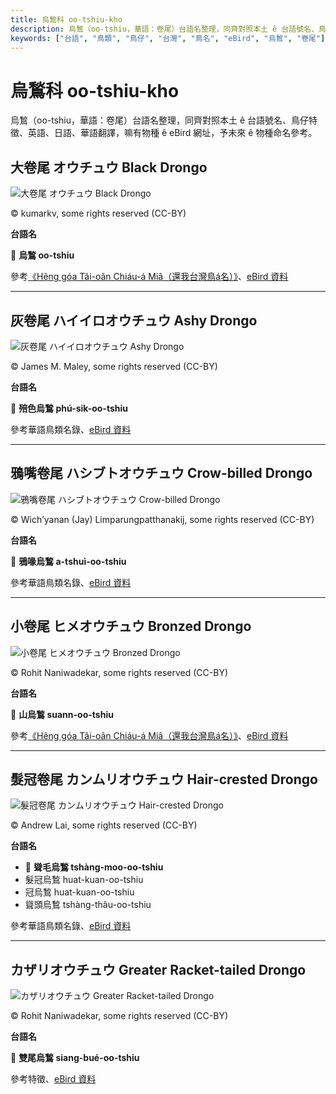 ```yaml
---
title: 烏鶖科 oo-tshiu-kho
description: 烏鶖（oo-tshiu，華語：卷尾）台語名整理，同齊對照本土 ê 台語號名、鳥仔特徵、英語、日語、華語翻譯，嘛有物種 ê eBird 網址，予未來 ê 物種命名參考。
keywords: ["台語", "鳥類", "鳥仔", "台灣", "鳥名", "eBird", "烏鶖", "卷尾"]
---
```


# 烏鶖科 oo-tshiu-kho

烏鶖（oo-tshiu，華語：卷尾）台語名整理，同齊對照本土 ê 台語號名、鳥仔特徵、英語、日語、華語翻譯，嘛有物種 ê eBird 網址，予未來 ê 物種命名參考。

## 大卷尾 オウチュウ Black Drongo

![大卷尾 オウチュウ Black Drongo](https://inaturalist-open-data.s3.amazonaws.com/photos/459477767/medium.jpeg)

© kumarkv, some rights reserved (CC-BY)

**台語名**

🎯 **烏鶖 oo-tshiu**

參考[《Hêng góa Tâi-oân Chiáu-á Miâ（還我台灣鳥á名）》](https://siaulahjih.github.io/TaiOanChiauA/)、[eBird 資料](https://ebird.org/species/bladro1)

---

## 灰卷尾 ハイイロオウチュウ Ashy Drongo

![灰卷尾 ハイイロオウチュウ Ashy Drongo](https://inaturalist-open-data.s3.amazonaws.com/photos/458240747/medium.jpg)

© James M. Maley, some rights reserved (CC-BY)

**台語名**

🎯 **殕色烏鶖 phú-sik-oo-tshiu**

參考華語鳥類名錄、[eBird 資料](https://ebird.org/species/ashdro1)

---

## 鴉嘴卷尾 ハシブトオウチュウ Crow-billed Drongo

![鴉嘴卷尾 ハシブトオウチュウ Crow-billed Drongo](https://inaturalist-open-data.s3.amazonaws.com/photos/371005752/medium.jpg)

© Wich’yanan (Jay) Limparungpatthanakij, some rights reserved (CC-BY)

**台語名**

🎯 **鴉喙烏鶖 a-tshuì-oo-tshiu**

參考華語鳥類名錄、[eBird 資料](https://ebird.org/species/crbdro1)

---

## 小卷尾 ヒメオウチュウ Bronzed Drongo

![小卷尾 ヒメオウチュウ Bronzed Drongo](https://inaturalist-open-data.s3.amazonaws.com/photos/456685752/medium.jpeg)

© Rohit Naniwadekar, some rights reserved (CC-BY)

**台語名**

🎯 **山烏鶖 suann-oo-tshiu**

參考[《Hêng góa Tâi-oân Chiáu-á Miâ（還我台灣鳥á名）》](https://siaulahjih.github.io/TaiOanChiauA/)、[eBird 資料](https://ebird.org/species/brodro1)

---

## 髮冠卷尾 カンムリオウチュウ Hair-crested Drongo

![髮冠卷尾 カンムリオウチュウ Hair-crested Drongo](https://inaturalist-open-data.s3.amazonaws.com/photos/446805348/medium.png)

© Andrew Lai, some rights reserved (CC-BY)

**台語名**

- 🎯 **聳毛烏鶖 tshàng-moo-oo-tshiu**
- 髮冠烏鶖 huat-kuan-oo-tshiu
- 冠烏鶖 huat-kuan-oo-tshiu
- 聳頭烏鶖 tshàng-thâu-oo-tshiu

參考華語鳥類名錄、[eBird 資料](https://ebird.org/species/hacdro1)

---

## カザリオウチュウ Greater Racket-tailed Drongo

![カザリオウチュウ Greater Racket-tailed Drongo](https://inaturalist-open-data.s3.amazonaws.com/photos/457150922/medium.jpeg)

© Rohit Naniwadekar, some rights reserved (CC-BY)

**台語名**

🎯 **雙尾烏鶖 siang-bué-oo-tshiu**

參考特徵、[eBird 資料](https://ebird.org/species/grtdro1)
